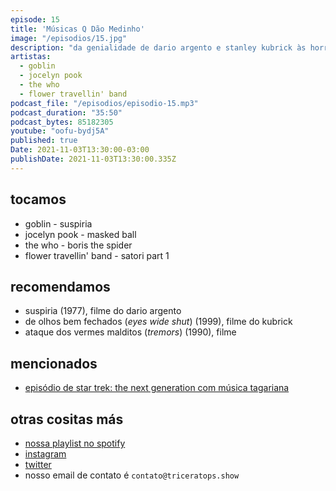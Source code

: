 ```yaml
---
episode: 15
title: 'Músicas Q Dão Medinho'
image: "/episodios/15.jpg"
description: "da genialidade de dario argento e stanley kubrick às horripilantes trilhas sonoras de seus filmes, do protometal japonês da banda da flor viajante ao rock nervoso de the who. tensão. suspense. desconforto. mistério."
artistas:
  - goblin
  - jocelyn pook
  - the who
  - flower travellin' band
podcast_file: "/episodios/episodio-15.mp3"
podcast_duration: "35:50"
podcast_bytes: 85182305
youtube: "oofu-bydj5A"
published: true
Date: 2021-11-03T13:30:00-03:00
publishDate: 2021-11-03T13:30:00.335Z
---
```

## tocamos

* goblin - suspiria
* jocelyn pook - masked ball
* the who - boris the spider
* flower travellin' band - satori part 1

## recomendamos

* suspiria (1977), filme do dario argento
* de olhos bem fechados (*eyes wide shut*) (1999), filme do kubrick
* ataque dos vermes malditos (*tremors*) (1990), filme

## mencionados

* [episódio de star trek: the next generation com música tagariana](https://www.youtube.com/watch?v=QN0Jaybe-aA)

## otras cositas más

* [nossa playlist no spotify](https://open.spotify.com/playlist/0UiztKuga6LmTAxWTsUQdw?si=fb96026bc1994d90)
* [instagram](https://www.instagram.com/triceratops.show/)
* [twitter](https://twitter.com/TriceratopsShow/)
* nosso email de contato é `contato@triceratops.show`